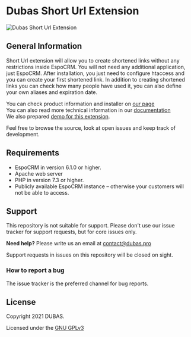 # Dubas Short Url Extension
![Dubas Short Url Extension](https://devcrm.it/img/short-url.png)
## General Information
Short Url extension will allow you to create shortened links without any restrictions inside EspoCRM. You will not need any additional application, just EspoCRM. After installation, you just need to configure htaccess and you can create your first shortened link. In addition to creating shortened links you can check how many people have used it, you can also define your own aliases and expiration date.

You can check product information and installer on [our page](https://devcrm.it/short-url)  
You can also read more technical information in our [documentation](https://docs.dubas.pro/extensions/short-url/)  
We also prepared [demo for this extension](https://docs.dubas.pro/extensions/short-url/#demo).

Feel free to browse the source, look at open issues and keep track of development. 

## Requirements
- EspoCRM in version 6.1.0 or higher.
- Apache web server
- PHP in version 7.3 or higher.
- Publicly available EspoCRM instance – otherwise your customers will not be able to access.

## Support

This repository is not suitable for support. Please don't use our issue tracker for support requests, but for core issues only.

**Need help?** Please write us an email at <a href="mailto:contact@dubas.pro">contact@dubas.pro</a>

Support requests in issues on this repository will be closed on sight.

### How to report a bug

The issue tracker is the preferred channel for bug reports.

## License 

Copyright 2021 DUBAS.

Licensed under the [GNU GPLv3](https://www.gnu.org/licenses/gpl-3.0.html)
